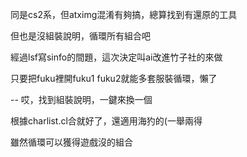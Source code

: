 同是cs2系，但atximg混淆有夠搞，總算找到有還原的工具

但也是沒組裝說明，循環所有組合吧

經過lsf寫sinfo的間題，這次決定叫ai改進竹子社的來做

只要把fuku裡開fuku1 fuku2就能多套服裝循環，懶了

--
哎，找到組裝說明，一鍵來換一個

根據charlist.cl合就好了，還適用海犳的(一舉兩得

雖然循環可以獲得遊戲沒的組合
